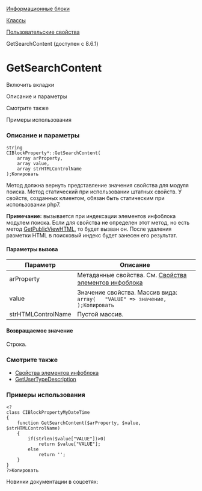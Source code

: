 [Информационные блоки](/api_help/iblock/index.php)

[Классы](/api_help/iblock/classes/index.php)

[Пользовательские свойства](/api_help/iblock/classes/user_properties/index.php)

GetSearchContent (доступен с 8.6.1)

GetSearchContent
================

Включить вкладки

Описание и параметры

Смотрите также

Примеры использования

### Описание и параметры

```
string
CIBlockProperty*::GetSearchContent(
	array arProperty,
	array value,
	array strHTMLControlName
);Копировать
```

Метод должна вернуть представление значения свойства для модуля поиска. Метод статический при использовании штатных свойств. У свойств, созданных клиентом, обязан быть статическим при использовании php7.

**Примечание:** вызывается при индексации элементов инфоблока модулем поиска. Если для свойства не определен этот метод, но есть метод [GetPublicViewHTML](/api_help/iblock/classes/user_properties/GetPublicViewHTML.php), то будет вызван он. После удаления разметки HTML в поисковый индекс будет занесен его результат.

#### Параметры вызова

| Параметр | Описание |
| --- | --- |
| arProperty | Метаданные свойства. См. [Свойства элементов инфоблока](/api_help/iblock/fields.php#fproperty) |
| value | Значение свойства. Массив вида:  ``` array( 	"VALUE" => значение, );Копировать ``` |
| strHTMLControlName | Пустой массив. |

#### Возвращаемое значение

Строка.

### Смотрите также

* [Свойства элементов инфоблока](/api_help/iblock/fields.php#fproperty)
* [GetUserTypeDescription](/api_help/iblock/classes/user_properties/GetUserTypeDescription.php)

### Примеры использования

```
<?
class CIBlockPropertyMyDateTime
{
	function GetSearchContent($arProperty, $value, $strHTMLControlName)
	{
		if(strlen($value["VALUE"])>0)
			return $value["VALUE"];
		else
			return '';
	}
}
?>Копировать
```

Новинки документации в соцсетях: